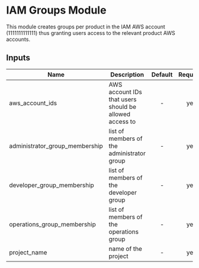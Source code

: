 # IAM Groups Module

This module creates groups per product in the IAM AWS account (1111111111111) thus granting users access to the relevant product AWS accounts.

## Inputs

| Name | Description | Default | Required |
|------|-------------|:-----:|:-----:|
| aws_account_ids | AWS account IDs that users should be allowed access to | - | yes |
| administrator_group_membership | list of members of the administrator group | - | yes |
| developer_group_membership | list of members of the developer group | - | yes |
| operations_group_membership | list of members of the operations group | - | yes |
| project_name | name of the project | - | yes |
